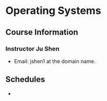 # Operating Systems

## Course Information

### Instructor Ju Shen

* Email: jshen1 at the domain name.

## Schedules

* 
